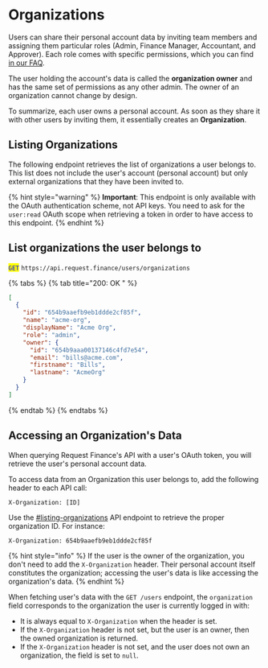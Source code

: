 # Organizations

Users can share their personal account data by inviting team members and assigning them particular roles (Admin, Finance Manager, Accountant, and Approver). Each role comes with specific permissions, which you can find [in our FAQ](https://help.request.finance/en/articles/8622864-what-roles-are-available).

The user holding the account's data is called the **organization owner** and has the same set of permissions as any other admin. The owner of an organization cannot change by design.

To summarize, each user owns a personal account. As soon as they share it with other users by inviting them, it essentially creates an **Organization**.

## Listing Organizations

The following endpoint retrieves the list of organizations a user belongs to. This list does not include the user's account (personal account) but only external organizations that they have been invited to.

{% hint style="warning" %}
**Important**: This endpoint is only available with the OAuth authentication scheme, not API keys. You need to ask for the `user:read` OAuth scope when retrieving a token in order to have access to this endpoint.
{% endhint %}

## List organizations the user belongs to

<mark style="color:blue;">`GET`</mark> `https://api.request.finance/users/organizations`

{% tabs %}
{% tab title="200: OK " %}
```json
[
  {
    "id": "654b9aaefb9eb1ddde2cf85f",
    "name": "acme-org",
    "displayName": "Acme Org",
    "role": "admin",
    "owner": {
      "id": "654b9aaa00137146c4fd7e54",
      "email": "bills@acme.com",
      "firstname": "Bills",
      "lastname": "AcmeOrg"
    }
  }
]
```
{% endtab %}
{% endtabs %}

## Accessing an Organization's Data

When querying Request Finance's API with a user's OAuth token, you will retrieve the user's personal account data.

To access data from an Organization this user belongs to, add the following header to each API call:

```http
X-Organization: [ID]
```

Use the [#listing-organizations](organizations.md#listing-organizations "mention") API endpoint to retrieve the proper organization ID. For instance:

```http
X-Organization: 654b9aaefb9eb1ddde2cf85f
```

{% hint style="info" %}
If the user is the owner of the organization, you don't need to add the `X-Organization` header. Their personal account itself constitutes the organization; accessing the user's data is like accessing the organization's data.
{% endhint %}

When fetching user's data with the `GET /users` endpoint, the `organization` field corresponds to the organization the user is currently logged in with:

* It is always equal to `X-Organization` when the header is set.
* If the `X-Organization` header is not set, but the user is an owner, then the owned organization is returned.
* If the `X-Organization` header is not set, and the user does not own an organization, the field is set to `null`.

